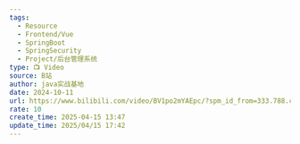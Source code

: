 ```yaml
---
tags:
  - Resource
  - Frontend/Vue
  - SpringBoot
  - SpringSecurity
  - Project/后台管理系统
type: 📺 Video
source: B站
author: java实战基地
date: 2024-10-11
url: https://www.bilibili.com/video/BV1po2mYAEpc/?spm_id_from=333.788.comment.all.click&vd_source=d976ab32d897bcf9613e381cfe4bfd67
rate: 10
create_time: 2025-04-15 13:47
update_time: 2025/04/15 17:42
---
```

